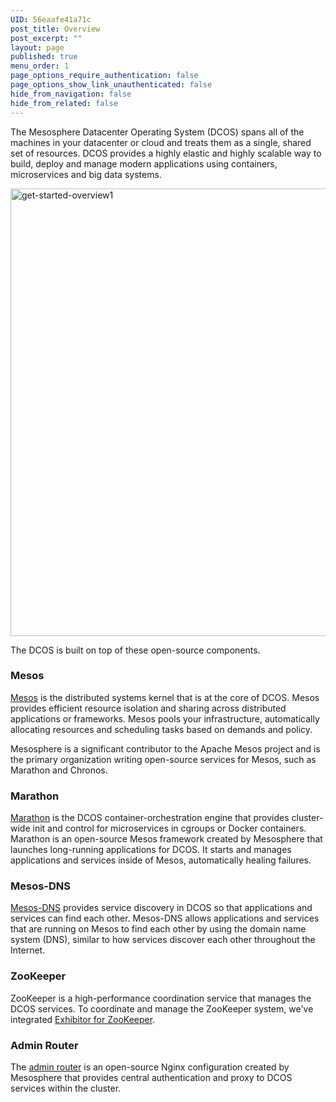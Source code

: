 ```yaml
---
UID: 56eaafe41a71c
post_title: Overview
post_excerpt: ""
layout: page
published: true
menu_order: 1
page_options_require_authentication: false
page_options_show_link_unauthenticated: false
hide_from_navigation: false
hide_from_related: false
---
```

The Mesosphere Datacenter Operating System (DCOS) spans all of the machines in your datacenter or cloud and treats them as a single, shared set of resources. DCOS provides a highly elastic and highly scalable way to build, deploy and manage modern applications using containers, microservices and big data systems.

<!-- DCOS is available in a Community Edition on supported cloud providers and a commercial Enterprise Edition that can be hosted on cloud providers, on-premise, or in a hybrid cloud configuration. -->

<a href="https://docs.mesosphere.com/wp-content/uploads/2015/12/get-started-overview1.jpg" rel="attachment wp-att-3006"><img src="https://docs.mesosphere.com/wp-content/uploads/2015/12/get-started-overview1.jpg" alt="get-started-overview1" width="914" height="716" class="alignnone size-full wp-image-3006" /></a>

The DCOS is built on top of these open-source components.

### Mesos

<a href="http://mesos.apache.org/" target="_blank">Mesos</a> is the distributed systems kernel that is at the core of DCOS. Mesos provides efficient resource isolation and sharing across distributed applications or frameworks. Mesos pools your infrastructure, automatically allocating resources and scheduling tasks based on demands and policy.

Mesosphere is a significant contributor to the Apache Mesos project and is the primary organization writing open-source services for Mesos, such as Marathon and Chronos.

### Marathon

<a href="http://mesosphere.github.io/marathon/" target="_blank">Marathon</a> is the DCOS container-orchestration engine that provides cluster-wide init and control for microservices in cgroups or Docker containers. Marathon is an open-source Mesos framework created by Mesosphere that launches long-running applications for DCOS. It starts and manages applications and services inside of Mesos, automatically healing failures.

### Mesos-DNS

<a href="https://github.com/mesosphere/mesos-dns" target="_blank">Mesos-DNS</a> provides service discovery in DCOS so that applications and services can find each other. Mesos-DNS allows applications and services that are running on Mesos to find each other by using the domain name system (DNS), similar to how services discover each other throughout the Internet.

### ZooKeeper

ZooKeeper is a high-performance coordination service that manages the DCOS services. To coordinate and manage the ZooKeeper system, we've integrated <a href="https://github.com/Netflix/exhibitor" target="_blank">Exhibitor for ZooKeeper</a>.

### Admin Router

The <a href="https://github.com/mesosphere/adminrouter-public" target="_blank">admin router</a> is an open-source Nginx configuration created by Mesosphere that provides central authentication and proxy to DCOS services within the cluster.